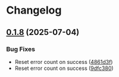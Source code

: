 # Changelog

## [0.1.8](https://github.com/openfoodfacts/openfoodfacts-query/compare/v0.1.7...v0.1.8) (2025-07-04)


### Bug Fixes

* Reset error count on success ([4861d3f](https://github.com/openfoodfacts/openfoodfacts-query/commit/4861d3fed596eaf178fd127abeba786e4ff9c9a2))
* Reset error count on success ([9dfc380](https://github.com/openfoodfacts/openfoodfacts-query/commit/9dfc380e21a5b45eaaca7b0fe519835dfde5c95c))
